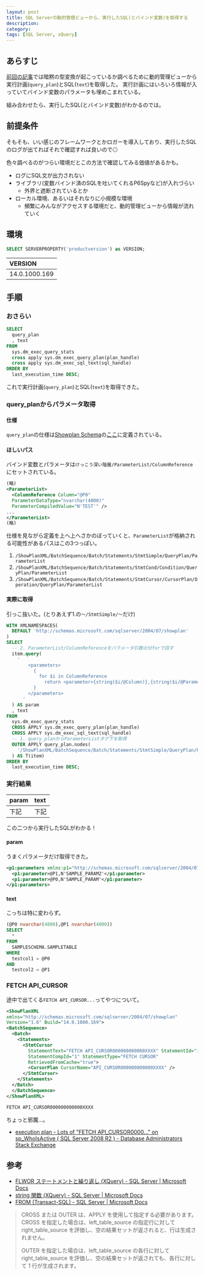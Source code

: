 ```yaml
---
layout: post
title: SQL Serverの動的管理ビューから、実行したSQL(とバインド変数)を取得する
description: 
category: 
tags: [SQL Server, xQuery]
---
```


## あらすじ

[前回の記事](https://gosyujin.github.io/2019/05/02/sqlserver-convert-implicit/)では暗黙の型変換が起こっているか調べるために動的管理ビューから実行計画(`query_plan`)とSQL(`text`)を取得した。
実行計画にはいろいろ情報が入っていてバインド変数のパラメータも埋めこまれている。

組み合わせたら、実行したSQL(とバインド変数)がわかるのでは。

## 前提条件

そもそも、いい感じのフレームワークとかロガーを導入しており、実行したSQLのログが出てればそれで確認すれば良いので◎

色々調べるのがつらい環境だとこの方法で確認してみる価値があるかも。

- ログにSQL文が出力されない
- ライブラリ(変数バインド済のSQLを吐いてくれるP6Spyなど)が入れづらい
    - 外界と遮断されているとか
- ローカル環境、あるいはそれなりに小規模な環境
    - 頻繁にみんながアクセスする環境だと、動的管理ビューから情報が流れていく

## 環境

```sql
SELECT SERVERPROPERTY('productversion') as VERSION;
```

|VERSION|
|:---|
|14.0.1000.169|

## 手順

### おさらい

```sql
SELECT
  query_plan
  , text 
FROM
  sys.dm_exec_query_stats 
  cross apply sys.dm_exec_query_plan(plan_handle) 
  cross apply sys.dm_exec_sql_text(sql_handle) 
ORDER BY
  last_execution_time DESC; 
```

これで実行計画(`query_plan`)とSQL(`text`)を取得できた。

### query_planからパラメータ取得

#### 仕様

`query_plan`の仕様は[Showplan Schema](http://schemas.microsoft.com/sqlserver/2004/07/showplan/)の[ここ](http://schemas.microsoft.com/sqlserver/2004/07/showplan/sql2017/showplanxml.xsd)に定義されている。

#### ほしいパス

バインド変数とパラメータは`けっこう深い階層/ParameterList/ColumnReference`にセットされている。

```xml
(略)
<ParameterList>
  <ColumnReference Column="@P0"
  ParameterDataType="nvarchar(4000)"
  ParameterCompiledValue="N'TEST'" />
...
</ParameterList>
(略)
```

仕様を見ながら定義を上へ上へさかのぼっていくと、`ParameterList`が格納される可能性があるパスはこの3つっぽい。

1. `/ShowPlanXML/BatchSequence/Batch/Statements/StmtSimple/QueryPlan/ParameterList`
1. `/ShowPlanXML/BatchSequence/Batch/Statements/StmtCond/Condition/QueryPlan/ParameterList`
1. `/ShowPlanXML/BatchSequence/Batch/Statements/StmtCursor/CursorPlan/Operation/QueryPlan/ParameterList`

#### 実際に取得

引っこ抜いた。(とりあえず1.の`～/StmtSimple/～`だけ)

```sql
WITH XMLNAMESPACES( 
  DEFAULT 'http://schemas.microsoft.com/sqlserver/2004/07/showplan'
) 
SELECT
  -- 2. ParameterList/ColumnReferenceをパラメータ引数の分forで回す
  item.query( 
    '
        <parameters>
          {
            for $i in ColumnReference
              return <parameter>{string($i/@Column)},{string($i/@ParameterCompiledValue)}</parameter>
          }
        </parameters>
      '
  ) AS param
  , text 
FROM
  sys.dm_exec_query_stats 
  CROSS APPLY sys.dm_exec_query_plan(plan_handle) 
  CROSS APPLY sys.dm_exec_sql_text(sql_handle)
  -- 1. query_planからParameterListタグ下を取得
  OUTER APPLY query_plan.nodes( 
    '/ShowPlanXML/BatchSequence/Batch/Statements/StmtSimple/QueryPlan/ParameterList'
  ) AS T(item) 
ORDER BY
  last_execution_time DESC;
```

### 実行結果

|param|text|
|:---|:---|
|下記|下記|

この二つから実行したSQLがわかる！

#### param

うまくパラメータだけ取得できた。

```xml
<p1:parameters xmlns:p1="http://schemas.microsoft.com/sqlserver/2004/07/showplan">
  <p1:parameter>@P1,N'SAMPLE_PARAM2'</p1:parameter>
  <p1:parameter>@P0,N'SAMPLE_PARAM'</p1:parameter>
</p1:parameters>
```

#### text

こっちは特に変わらず。

```sql
(@P0 nvarchar(4000),@P1 nvarchar(4000))
SELECT
  *
FROM
  SAMPLESCHEMA.SAMPLETABLE 
WHERE
  testcol1 = @P0
AND
  testcol2 = @P1
```

### FETCH API_CURSOR

途中で出てくる`FETCH API_CURSOR...`ってやつについて。

```xml
<ShowPlanXML
xmlns="http://schemas.microsoft.com/sqlserver/2004/07/showplan"
Version="1.6" Build="14.0.1000.169">
<BatchSequence>
  <Batch>
    <Statements>
      <StmtCursor
        StatementText="FETCH API_CURSOR000000000000XXXX" StatementId="1"
        StatementCompId="1" StatementType="FETCH CURSOR"
        RetrievedFromCache="true">
        <CursorPlan CursorName="API_CURSOR000000000000XXXX" />
      </StmtCursor>
    </Statements>
  </Batch>
  </BatchSequence>
</ShowPlanXML>
```

```sql
FETCH API_CURSOR000000000000XXXX
```

ちょっと邪魔…。

- [execution plan - Lots of "FETCH API_CURSOR0000..." on sp_WhoIsActive ( SQL Server 2008 R2 ) - Database Administrators Stack Exchange](https://dba.stackexchange.com/questions/110784/lots-of-fetch-api-cursor0000-on-sp-whoisactive-sql-server-2008-r2)

## 参考

- [FLWOR ステートメントと繰り返し (XQuery) - SQL Server | Microsoft Docs](https://docs.microsoft.com/ja-jp/sql/xquery/flwor-statement-and-iteration-xquery?view=sql-server-2017)
- [string 関数 (XQuery) - SQL Server | Microsoft Docs](https://docs.microsoft.com/ja-jp/sql/xquery/data-accessor-functions-string-xquery?view=sql-server-2017)
- [FROM (Transact-SQL) - SQL Server | Microsoft Docs](https://docs.microsoft.com/ja-jp/sql/t-sql/queries/from-transact-sql?view=sql-server-2017)

> CROSS または OUTER は、APPLY を使用して指定する必要があります。 CROSS を指定した場合は、left_table_source の指定行に対して right_table_source を評価し、空の結果セットが返されると、行は生成されません。
>
> OUTER を指定した場合は、left_table_source の各行に対して right_table_source を評価し、空の結果セットが返されても、各行に対して 1 行が生成されます。

